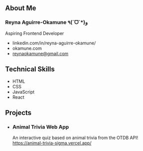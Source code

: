 ## About Me

### Reyna Aguirre-Okamune ٩(ˊᗜˋ*)و
Aspiring Frontend Developer

- linkedin.com/in/reyna-aguirre-okamune/
- okamune.com
- reynaokamune@gmail.com

## Technical Skills
- HTML
- CSS
- JavaScript
- React

## Projects

- ### Animal Trivia Web App
    An interactive quiz based on animal trivia from the OTDB API! 
   https://animal-trivia-sigma.vercel.app/

